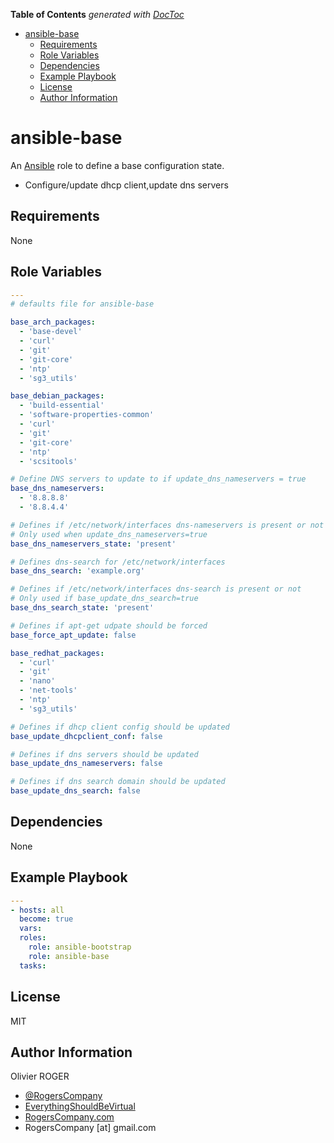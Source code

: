 <!-- START doctoc generated TOC please keep comment here to allow auto update -->
<!-- DON'T EDIT THIS SECTION, INSTEAD RE-RUN doctoc TO UPDATE -->
**Table of Contents**  *generated with [DocToc](https://github.com/thlorenz/doctoc)*

- [ansible-base](#ansible-base)
  - [Requirements](#requirements)
  - [Role Variables](#role-variables)
  - [Dependencies](#dependencies)
  - [Example Playbook](#example-playbook)
  - [License](#license)
  - [Author Information](#author-information)

<!-- END doctoc generated TOC please keep comment here to allow auto update -->

# ansible-base

An [Ansible](https://www.ansible.com) role to define a base configuration state.

-   Configure/update dhcp client,update dns servers

## Requirements

None

## Role Variables

```yaml
---
# defaults file for ansible-base

base_arch_packages:
  - 'base-devel'
  - 'curl'
  - 'git'
  - 'git-core'
  - 'ntp'
  - 'sg3_utils'

base_debian_packages:
  - 'build-essential'
  - 'software-properties-common'
  - 'curl'
  - 'git'
  - 'git-core'
  - 'ntp'
  - 'scsitools'

# Define DNS servers to update to if update_dns_nameservers = true
base_dns_nameservers:
  - '8.8.8.8'
  - '8.8.4.4'

# Defines if /etc/network/interfaces dns-nameservers is present or not
# Only used when update_dns_nameservers=true
base_dns_nameservers_state: 'present'

# Defines dns-search for /etc/network/interfaces
base_dns_search: 'example.org'

# Defines if /etc/network/interfaces dns-search is present or not
# Only used if base_update_dns_search=true
base_dns_search_state: 'present'

# Defines if apt-get udpate should be forced
base_force_apt_update: false

base_redhat_packages:
  - 'curl'
  - 'git'
  - 'nano'
  - 'net-tools'
  - 'ntp'
  - 'sg3_utils'

# Defines if dhcp client config should be updated
base_update_dhcpclient_conf: false

# Defines if dns servers should be updated
base_update_dns_nameservers: false

# Defines if dns search domain should be updated
base_update_dns_search: false
```

## Dependencies

None

## Example Playbook

```yaml
---
- hosts: all
  become: true
  vars:
  roles:
    role: ansible-bootstrap
    role: ansible-base
  tasks:
```

## License

MIT

## Author Information

Olivier ROGER

-   [@RogersCompany](https://www.twitter.com/RogersCompany)
-   [EverythingShouldBeVirtual](http://everythingshouldbevirtual.com)
-   [RogersCompany.com](http://RogersCompany.com)
-   RogersCompany [at] gmail.com
